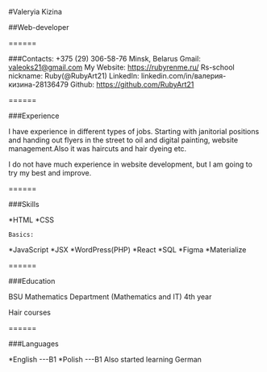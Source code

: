 

#Valeryia Kizina

##Web-developer

======


###Contacts:
+375 (29) 306-58-76
Minsk, Belarus
Gmail: valeoks21@gmail.com
My Website: https://rubyrenme.ru/
Rs-school nickname: Ruby(@RubyArt21)
LinkedIn: linkedin.com/in/валерия-кизина-28136479
Github: https://github.com/RubyArt21

======


###Experience

I have experience in different types of jobs. Starting with janitorial positions and handing out flyers in the street to oil and digital painting, website management.Also it was haircuts and hair dyeing etc.

I do not have much experience in website development, but I am going to try my best and improve.

======


###Skills 

*HTML
*CSS

    Basics:
*JavaScript
*JSX
*WordPress(PHP)
*React
*SQL
*Figma
*Materialize

======

###Education

BSU 
Mathematics Department (Mathematics and IT)
4th year


Hair courses


======


###Languages

*English ---B1
*Polish ---B1
Also started learning German